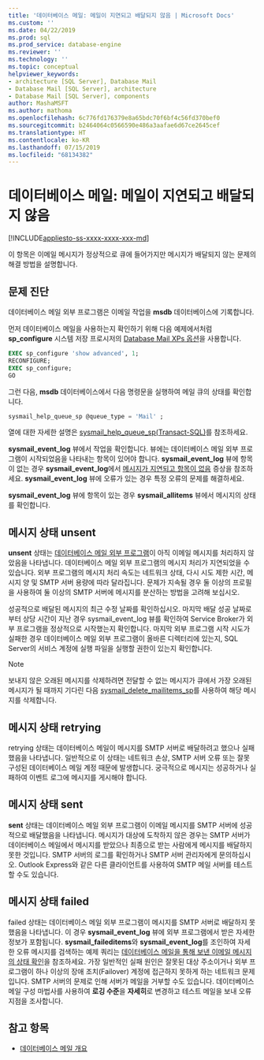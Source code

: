```yaml
---
title: '데이터베이스 메일: 메일이 지연되고 배달되지 않음 | Microsoft Docs'
ms.custom: ''
ms.date: 04/22/2019
ms.prod: sql
ms.prod_service: database-engine
ms.reviewer: ''
ms.technology: ''
ms.topic: conceptual
helpviewer_keywords:
- architecture [SQL Server], Database Mail
- Database Mail [SQL Server], architecture
- Database Mail [SQL Server], components
author: MashaMSFT
ms.author: mathoma
ms.openlocfilehash: 6c776fd176379e8a65bdc70f6bf4c56fd370bef0
ms.sourcegitcommit: b2464064c0566590e486a3aafae6d67ce2645cef
ms.translationtype: HT
ms.contentlocale: ko-KR
ms.lasthandoff: 07/15/2019
ms.locfileid: "68134382"
---
```

# <a name="database-mail-mail-queued-not-delivered"></a>데이터베이스 메일: 메일이 지연되고 배달되지 않음 
[!INCLUDE[appliesto-ss-xxxx-xxxx-xxx-md](../../includes/appliesto-ss-xxxx-xxxx-xxx-md.md)]

이 항목은 이메일 메시지가 정상적으로 큐에 들어가지만 메시지가 배달되지 않는 문제의 해결 방법을 설명합니다.

## <a name="diagnose-the-problem"></a>문제 진단 

데이터베이스 메일 외부 프로그램은 이메일 작업을 **msdb** 데이터베이스에 기록합니다.

먼저 데이터베이스 메일을 사용하는지 확인하기 위해 다음 예제에서처럼 **sp_configure** 시스템 저장 프로시저의 [Database Mail XPs 옵션](../../database-engine/configure-windows/database-mail-xps-server-configuration-option.md)을 사용합니다.

```sql 
EXEC sp_configure 'show advanced', 1;  
RECONFIGURE; 
EXEC sp_configure; 
GO
```

그런 다음, **msdb** 데이터베이스에서 다음 명령문을 실행하여 메일 큐의 상태를 확인합니다.

```sql
sysmail_help_queue_sp @queue_type = 'Mail' ;
```

열에 대한 자세한 설명은 [sysmail_help_queue_sp(Transact-SQL)](../system-stored-procedures/sysmail-help-queue-sp-transact-sql.md#result-set)를 참조하세요.

**sysmail_event_log** 뷰에서 작업을 확인합니다. 뷰에는 데이터베이스 메일 외부 프로그램이 시작되었음을 나타내는 항목이 있어야 합니다. **sysmail_event_log** 뷰에 항목이 없는 경우 **sysmail_event_log**에서 [메시지가 지연되고 항목이 없음](database-mail-common-errors.md#database-mail-queued-no-entries-in-sysmail_event_log-or-windows-application-event-log) 증상을 참조하세요. **sysmail_event_log** 뷰에 오류가 있는 경우 특정 오류의 문제를 해결하세요.

**sysmail_event_log** 뷰에 항목이 있는 경우 **sysmail_allitems** 뷰에서 메시지의 상태를 확인합니다.

## <a name="message-status-unsent"></a>메시지 상태 unsent 

**unsent** 상태는 [데이터베이스 메일 외부 프로그램](database-mail-external-program.md)이 아직 이메일 메시지를 처리하지 않았음을 나타냅니다. 데이터베이스 메일 외부 프로그램의 메시지 처리가 지연되었을 수 있습니다. 외부 프로그램의 메시지 처리 속도는 네트워크 상태, 다시 시도 제한 시간, 메시지 양 및 SMTP 서버 용량에 따라 달라집니다. 문제가 지속될 경우 둘 이상의 프로필을 사용하여 둘 이상의 SMTP 서버에 메시지를 분산하는 방법을 고려해 보십시오.

성공적으로 배달된 메시지의 최근 수정 날짜를 확인하십시오. 마지막 배달 성공 날짜로부터 상당 시간이 지난 경우 sysmail_event_log 뷰를 확인하여 Service Broker가 외부 프로그램을 정상적으로 시작했는지 확인합니다. 마지막 외부 프로그램 시작 시도가 실패한 경우 데이터베이스 메일 외부 프로그램이 올바른 디렉터리에 있는지, SQL Server의 서비스 계정에 실행 파일을 실행할 권한이 있는지 확인합니다.

   > [!NOTE]
   > 보내지 않은 오래된 메시지를 삭제하려면 전달할 수 없는 메시지가 큐에서 가장 오래된 메시지가 될 때까지 기다린 다음 [sysmail_delete_mailitems_sp](../system-stored-procedures/sysmail-delete-mailitems-sp-transact-sql.md)를 사용하여 해당 메시지를 삭제합니다.

## <a name="message-status-retrying"></a>메시지 상태 retrying

retrying 상태는 데이터베이스 메일이 메시지를 SMTP 서버로 배달하려고 했으나 실패했음을 나타냅니다. 일반적으로 이 상태는 네트워크 손상, SMTP 서버 오류 또는 잘못 구성된 데이터베이스 메일 계정 때문에 발생합니다. 궁극적으로 메시지는 성공하거나 실패하여 이벤트 로그에 메시지를 게시해야 합니다.

## <a name="message-status-sent"></a>메시지 상태 sent

**sent** 상태는 데이터베이스 메일 외부 프로그램이 이메일 메시지를 SMTP 서버에 성공적으로 배달했음을 나타냅니다. 메시지가 대상에 도착하지 않은 경우는 SMTP 서버가 데이터베이스 메일에서 메시지를 받았으나 최종으로 받는 사람에게 메시지를 배달하지 못한 것입니다. SMTP 서버의 로그를 확인하거나 SMTP 서버 관리자에게 문의하십시오. Outlook Express와 같은 다른 클라이언트를 사용하여 SMTP 메일 서버를 테스트할 수도 있습니다.

## <a name="message-status-failed"></a>메시지 상태 failed

failed 상태는 데이터베이스 메일 외부 프로그램이 메시지를 SMTP 서버로 배달하지 못했음을 나타냅니다. 이 경우 **sysmail_event_log** 뷰에 외부 프로그램에서 받은 자세한 정보가 포함됩니다. **sysmail_faileditems**와 **sysmail_event_log**를 조인하여 자세한 오류 메시지를 검색하는 예제 쿼리는 [데이터베이스 메일을 통해 보낸 이메일 메시지의 상태 확인](check-the-status-of-e-mail-messages-sent-with-database-mail.md)을 참조하세요. 가장 일반적인 실패 원인은 잘못된 대상 주소이거나 외부 프로그램이 하나 이상의 장애 조치(Failover) 계정에 접근하지 못하게 하는 네트워크 문제입니다. SMTP 서버의 문제로 인해 서버가 메일을 거부할 수도 있습니다. 데이터베이스 메일 구성 마법사를 사용하여 **로깅 수준**을 **자세히**로 변경하고 테스트 메일을 보내 오류 지점을 조사합니다.



##  <a name="RelatedContent"></a> 참고 항목
  
-  [데이터베이스 메일 개요](database-mail.md)

  
  
